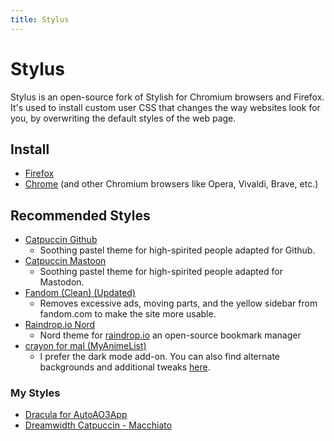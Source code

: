 ```yaml
---
title: Stylus
---
```


# Stylus

Stylus is an open-source fork of Stylish for Chromium browsers and Firefox. It's
used to install custom user CSS that changes the way websites look for you, by
overwriting the default styles of the web page.

## Install

- [Firefox](https://addons.mozilla.org/firefox/addon/styl-us/)
- [Chrome](https://chrome.google.com/webstore/detail/stylus/clngdbkpkpeebahjckkjfobafhncgmne)
  (and other Chromium browsers like Opera, Vivaldi, Brave, etc.)

## Recommended Styles

- [Catpuccin Github](https://github.com/catppuccin/github)
  - Soothing pastel theme for high-spirited people adapted for Github.
- [Catpuccin Mastoon](https://github.com/catppuccin/mastodon)
  - Soothing pastel theme for high-spirited people adapted for Mastodon.
- [Fandom (Clean) (Updated)](https://userstyles.world/style/4456/fandom-clean-updated)
  - Removes excessive ads, moving parts, and the yellow sidebar from fandom.com
    to make the site more usable.
- [Raindrop.io Nord](https://userstyles.world/style/1420/raindrop-nord-dark)
  - Nord theme for [raindrop.io](https://raindrop.io/) an open-source bookmark
    manager
- [crayon for mal (MyAnimeList)](https://userstyles.world/style/2040/crayon-for-mal)
  - I prefer the dark mode add-on. You can also find alternate backgrounds and
    additional tweaks [here](https://myanimelist.net/forum/?topicid=584935).

### My Styles

- [Dracula for AutoAO3App](https://draculatheme.com/auto-ao3-app)
- [Dreamwidth Catpuccin - Macchiato](https://github.com/enigmalea/dw-catpuccin)
